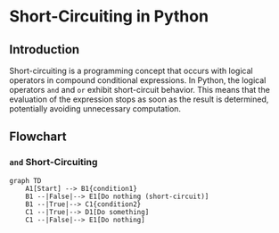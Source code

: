 # Short-Circuiting in Python

## Introduction

Short-circuiting is a programming concept that occurs with logical operators in compound conditional expressions. In Python, the logical operators `and` and `or` exhibit short-circuit behavior. This means that the evaluation of the expression stops as soon as the result is determined, potentially avoiding unnecessary computation.

## Flowchart

### `and` Short-Circuiting

```mermaid
graph TD
    A1[Start] --> B1{condition1}
    B1 --|False|--> E1[Do nothing (short-circuit)]
    B1 --|True|--> C1{condition2}
    C1 --|True|--> D1[Do something]
    C1 --|False|--> E1[Do nothing]
